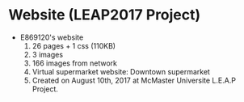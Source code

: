 # Website (LEAP2017 Project)
<ul>
  <li>
    E869120's website
    <ol>
      <li>26 pages + 1 css (110KB)</li>
      <li>3 images</li>
      <li>166 images from network</li>
      <li>Virtual supermarket website: Downtown supermarket</li>
      <li>Created on August 10th, 2017 at McMaster Universite L.E.A.P Project.</li>
    </ol>
  </li>
</ul>
